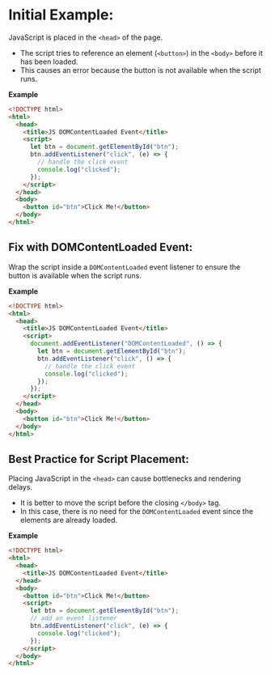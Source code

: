 # **Initial Example**:

JavaScript is placed in the `<head>` of the page.

- The script tries to reference an element (`<button>`) in the `<body>` before it has been loaded.
- This causes an error because the button is not available when the script runs.

**Example**

```html
<!DOCTYPE html>
<html>
  <head>
    <title>JS DOMContentLoaded Event</title>
    <script>
      let btn = document.getElementById("btn");
      btn.addEventListener("click", (e) => {
        // handle the click event
        console.log("clicked");
      });
    </script>
  </head>
  <body>
    <button id="btn">Click Me!</button>
  </body>
</html>
```

## **Fix with DOMContentLoaded Event**:

Wrap the script inside a `DOMContentLoaded` event listener to ensure the button is available when the script runs.

**Example**

```html
<!DOCTYPE html>
<html>
  <head>
    <title>JS DOMContentLoaded Event</title>
    <script>
      document.addEventListener("DOMContentLoaded", () => {
        let btn = document.getElementById("btn");
        btn.addEventListener("click", () => {
          // handle the click event
          console.log("clicked");
        });
      });
    </script>
  </head>
  <body>
    <button id="btn">Click Me!</button>
  </body>
</html>
```

## **Best Practice for Script Placement**:

Placing JavaScript in the `<head>` can cause bottlenecks and rendering delays.

- It is better to move the script before the closing `</body>` tag.
- In this case, there is no need for the `DOMContentLoaded` event since the elements are already loaded.

**Example**

```html
<!DOCTYPE html>
<html>
  <head>
    <title>JS DOMContentLoaded Event</title>
  </head>
  <body>
    <button id="btn">Click Me!</button>
    <script>
      let btn = document.getElementById("btn");
      // add an event listener
      btn.addEventListener("click", (e) => {
        console.log("clicked");
      });
    </script>
  </body>
</html>
```
